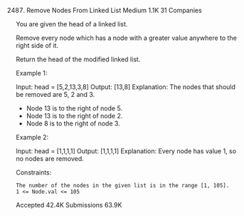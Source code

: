 2487. Remove Nodes From Linked List
Medium
1.1K
31
Companies

You are given the head of a linked list.

Remove every node which has a node with a greater value anywhere to the right side of it.

Return the head of the modified linked list.

 

Example 1:

Input: head = [5,2,13,3,8]
Output: [13,8]
Explanation: The nodes that should be removed are 5, 2 and 3.
- Node 13 is to the right of node 5.
- Node 13 is to the right of node 2.
- Node 8 is to the right of node 3.

Example 2:

Input: head = [1,1,1,1]
Output: [1,1,1,1]
Explanation: Every node has value 1, so no nodes are removed.

 

Constraints:

    The number of the nodes in the given list is in the range [1, 105].
    1 <= Node.val <= 105

Accepted
42.4K
Submissions
63.9K

